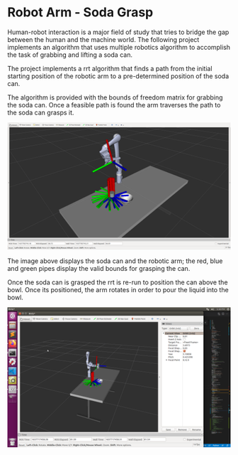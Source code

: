 # Robot Arm - Soda Grasp

Human-robot interaction is a major field of study that tries to bridge the gap between the human and the machine world. The following project implements an algorithm that uses multiple robotics algorithm to accomplish the task of grabbing and lifting a soda can.

The project implements a rrt algorithm that finds a path from the initial starting position of the robotic arm to a pre-determined position of the soda can. 

The algorithm is provided with the bounds of freedom matrix for grabbing the soda can. Once a feasible path is found the arm traverses the path to the soda can grasps it.

![Soda can and robotic arm - with valid grasping conditions](https://github.com/vakharia-aarya/soda-grasp/blob/main/tsr_vis_2.png)

The image above displays the soda can and the robotic arm; the red, blue and green pipes display the valid bounds for grasping the can.


Once the soda can is grasped the rrt is re-run to position the can above the bowl. Once its positioned, the arm rotates in order to pour the liquid into the bowl. 

![The Soda can being grasped and lifted](https://github.com/vakharia-aarya/soda-grasp/blob/main/jac_vis_1.png)

